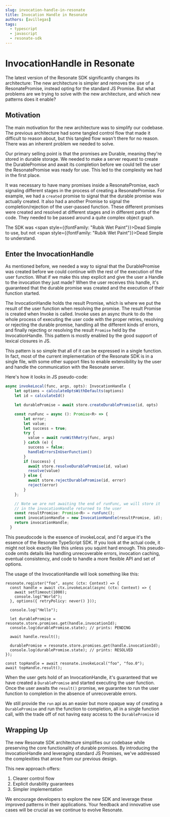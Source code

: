 ```yaml
---
slug: invocation-handle-in-resonate
title: Invocation Handle in Resonate
authors: [avillegas]
tags:
  - typescript
  - javascript
  - resonate-sdk
---
```


# InvocationHandle in Resonate

The latest version of the Resonate SDK significantly changes its architecture: The new architecture is simpler and removes the use of a ResonatePromise, instead opting for the standard JS Promise. But what problems are we trying to solve with the new architecture, and which new patterns does it enable?

<!-- truncate -->

## Motivation

The main motivation for the new architecture was to simplify our codebase. The previous architecture had some tangled control flow that made it difficult to reason about, but this tangled flow wasn't there for no reason. There was an inherent problem we needed to solve.

Our primary selling point is that the promises are Durable, meaning they're stored in durable storage. We needed to make a server request to create the DurablePromise and await its completion before we could tell the user the ResonatePromise was ready for use. This led to the complexity we had in the first place.

It was necessary to have many promises inside a ResonatePromise, each signaling different stages in the process of creating a ResonatePromise. For example, we had a `created` promise to signal that the durable promise was actually created. It also had a another Promise to signal the completion/rejection of the user-passed function. These different promises were created and resolved at different stages and in different parts of the code. They needed to be passed around a quite complex object graph.

The SDK was <span style={{fontFamily: "Rubik Wet Paint"}}>Dead Simple</span> to use, but not <span style={{fontFamily: "Rubik Wet Paint"}}>Dead Simple</span> to understand.

## Enter the InvocationHandle

As mentioned before, we needed a way to signal that the DurablePromise was created before we could continue with the rest of the execution of the user function. What if we make this step explicit and give the user a Handle to the invocation they just made? When the user receives this handle, it's guaranteed that the durable promise was created and the execution of their function started.

The InvocationHandle holds the result Promise, which is where we put the result of the user function when resolving the promise. The result Promise is created when Invoke is called. Invoke uses an async thunk to do the whole process of executing the user code with the proper retries, resolving or rejecting the durable promise, handling all the different kinds of errors, and finally rejecting or resolving the result `Promise` held by the InvocationHandle. This pattern is mostly enabled by the good support of lexical closures in JS.

This pattern is so simple that all of it can be expressed in a single function. In fact, most of the current implementation of the Resonate SDK is in a single file, with some other support files to enable extensibility by the user and handle the communication with the Resonate server.

Here's how it looks in JS pseudo-code:

```jsx
async invokeLocal(func, args, opts): InvocationHandle {
    let options = calculateOptsWithDefaults(options)
    let id = calculateId()

    let durablePromise = await store.createDurablePromise(id, opts)

    const runFunc = async (): Promise<R> => {
        let error;
        let value;
        let success = true;
        try {
          value = await runWithRetry(func, args)
        } catch (e) {
          success = false;
          handleErrorsInUserFunction()
        }
        if (success) {
          await store.resolveDurablePromise(id, value)
          resolve(value)
        } else {
          await store.rejectDurablePromise(id, error)
          reject(error)
        }
    };

    // Note we are not awaiting the end of runFunc, we will store it
    // in the invocationHandle returned to the user
    const resultPromise: Promise<R> = runFunc();
    const invocationHandle = new InvocationHandle(resultPromise, id);
    return invocationHandle;
  }

```

This pseudocode is the essence of invokeLocal, and I'd argue it's the essence of the Resonate TypeScript SDK. If you look at the actual code, it might not look exactly like this unless you squint hard enough. This pseudo-code omits details like handling unrecoverable errors, invocation caching, eventual consistency, and code to handle a more flexible API and set of options.

The usage of the InvocationHandle will look something like this:

```tsx
resonate.register("foo", async (ctx: Context) => {
  const handle = await ctx.invokeLocal(async (ctx: Context) => {
    await setTimeout(1000);
    console.log("World");
  }, options({ retryPolicy: never() }));

  console.log("Hello");

  let durablePromise = resonate.store.promises.get(handle.invocationId);
  console.log(durablePromise.state); // prints: PENDING

  await handle.result();

  durablePromise = resonate.store.promises.get(handle.invocationId);
  console.log(durablePromise.state); // prints: RESOLVED
});

const topHandle = await resonate.invokeLocal("foo", "foo.0");
await topHandle.result();
```

When the user gets hold of an InvocationHandle, it's guaranteed that we have created a `DurablePromise` and started executing the user function. Once the user awaits the `result()` promise, we guarantee to run the user function to completion in the absence of unrecoverable errors.

We still provide the `run` api as an easier but more opaque way of creating a `DurablePromise` and run the function to completion, all in a single function call, with the trade off of not having easy access to the `DurablePromise` id

## Wrapping Up

The new Resonate SDK architecture simplifies our codebase while preserving the core functionality of durable promises. By introducing the InvocationHandle and leveraging standard JS Promises, we've addressed the complexities that arose from our previous design.

This new approach offers:

1. Clearer control flow
2. Explicit durability guarantees
3. Simpler implementation

We encourage developers to explore the new SDK and leverage these improved patterns in their applications. Your feedback and innovative use cases will be crucial as we continue to evolve Resonate.
